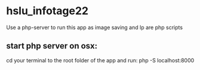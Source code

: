 # hslu_infotage22
Use a php-server to run this app as image saving and lp are php scripts

## start php server on osx:
cd your terminal to the root folder of the app and run: php -S localhost:8000  
